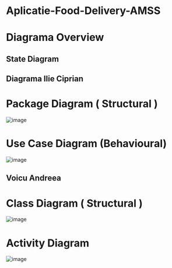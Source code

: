 # Aplicatie-Food-Delivery-AMSS

# Diagrama Overview

## State Diagram





## Diagrama Ilie Ciprian
# Package Diagram ( Structural )
![image](https://github.com/ilieciprian18/Aplicatie-Food-Delivery-AMSS/assets/61537857/369f36ad-dc6c-4890-9eed-586d505a175a)

# Use Case Diagram (Behavioural)
![image](https://github.com/ilieciprian18/Aplicatie-Food-Delivery-AMSS/assets/61537857/2f345b5d-d70d-4dac-9b9c-e76de5dfba84)

## Voicu Andreea
# Class Diagram ( Structural )
![image](https://github.com/ilieciprian18/Aplicatie-Food-Delivery-AMSS/assets/61537857/ad210914-0587-43c7-9570-9098f8706ec0)



# Activity Diagram
![image](https://github.com/ilieciprian18/Aplicatie-Food-Delivery-AMSS/assets/61537857/f1cc2017-d500-4f42-83a8-493d4a534cbc)


